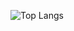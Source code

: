 ![Top Langs](https://github-readme-stats.vercel.app/api/top-langs/?username=paulofelipere&langs_count=10&layout=compact)
